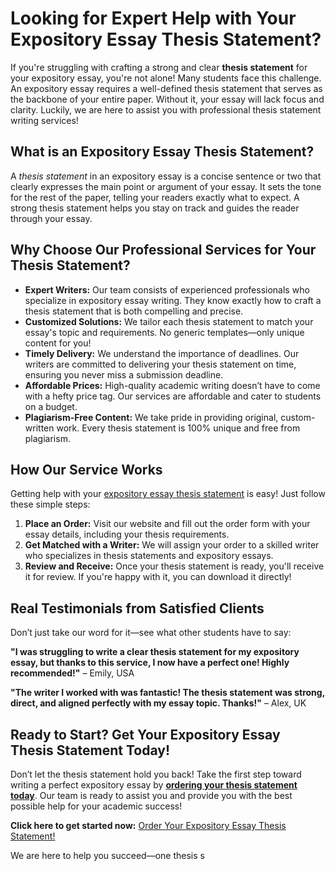 # Looking for Expert Help with Your Expository Essay Thesis Statement?

If you're struggling with crafting a strong and clear **thesis statement** for your expository essay, you're not alone! Many students face this challenge. An expository essay requires a well-defined thesis statement that serves as the backbone of your entire paper. Without it, your essay will lack focus and clarity. Luckily, we are here to assist you with professional thesis statement writing services!

## What is an Expository Essay Thesis Statement?

A _thesis statement_ in an expository essay is a concise sentence or two that clearly expresses the main point or argument of your essay. It sets the tone for the rest of the paper, telling your readers exactly what to expect. A strong thesis statement helps you stay on track and guides the reader through your essay.

## Why Choose Our Professional Services for Your Thesis Statement?

- **Expert Writers:** Our team consists of experienced professionals who specialize in expository essay writing. They know exactly how to craft a thesis statement that is both compelling and precise.
- **Customized Solutions:** We tailor each thesis statement to match your essay's topic and requirements. No generic templates—only unique content for you!
- **Timely Delivery:** We understand the importance of deadlines. Our writers are committed to delivering your thesis statement on time, ensuring you never miss a submission deadline.
- **Affordable Prices:** High-quality academic writing doesn’t have to come with a hefty price tag. Our services are affordable and cater to students on a budget.
- **Plagiarism-Free Content:** We take pride in providing original, custom-written work. Every thesis statement is 100% unique and free from plagiarism.

## How Our Service Works

Getting help with your [expository essay thesis statement](https://tinyurl.com/topessay?keyword=expository+essay+thesis+statement) is easy! Just follow these simple steps:

1. **Place an Order:** Visit our website and fill out the order form with your essay details, including your thesis requirements.
2. **Get Matched with a Writer:** We will assign your order to a skilled writer who specializes in thesis statements and expository essays.
3. **Review and Receive:** Once your thesis statement is ready, you'll receive it for review. If you're happy with it, you can download it directly!

## Real Testimonials from Satisfied Clients

Don’t just take our word for it—see what other students have to say:

**"I was struggling to write a clear thesis statement for my expository essay, but thanks to this service, I now have a perfect one! Highly recommended!"** – Emily, USA

**"The writer I worked with was fantastic! The thesis statement was strong, direct, and aligned perfectly with my essay topic. Thanks!"** – Alex, UK

## Ready to Start? Get Your Expository Essay Thesis Statement Today!

Don’t let the thesis statement hold you back! Take the first step toward writing a perfect expository essay by [**ordering your thesis statement today**](https://tinyurl.com/topessay?keyword=expository+essay+thesis+statement). Our team is ready to assist you and provide you with the best possible help for your academic success!

**Click here to get started now:** [Order Your Expository Essay Thesis Statement!](https://tinyurl.com/topessay?keyword=expository+essay+thesis+statement)

We are here to help you succeed—one thesis s
